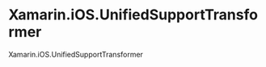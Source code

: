 Xamarin.iOS.UnifiedSupportTransformer
=====================================

Xamarin.iOS.UnifiedSupportTransformer
